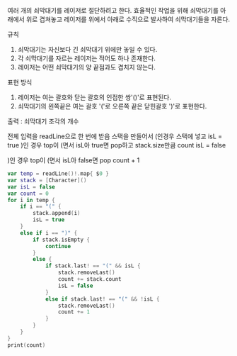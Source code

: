 여러 개의 쇠막대기를 레이저로 절단하려고 한다. 효율적인 작업을 위해 쇠막대기를 아래에서 위로 겹쳐놓고 
레이저를 위에서 아래로 수직으로 발사하여 쇠막대기들을 자른다.

규칙
1. 쇠막대기는 자신보다 긴 쇠막대기 위에만 놓일 수 있다.
2. 각 쇠막대기를 자르는 레이저는 적어도 하나 존재한다.
3. 레이저는 어떤 쇠막대기의 양 끝점과도 겹치지 않는다.

표현 방식 
1. 레이저는 여는 괄호와 닫는 괄호의 인접한 쌍'()'로 표현된다.
2. 쇠막대기의 왼쪽끝은 여는 괄호 '('로 오른쪽 끝은 닫힌괄호 ')'로 표현한다.

출력 : 쇠막대기 조각의 개수

전체 입력을 readLine으로 한 번에 받음
스택을 만들어서 (인경우 스택에 넣고 isL = true
)인 경우 top이 (면서 isL아 true면 pop하고 stack.size만큼 count isL = false

)인 경우 top이 (면서 isL아 false면 pop count + 1

```swift
var temp = readLine()!.map{ $0 }
var stack = [Character]()
var isL = false
var count = 0
for i in temp {
    if i == "(" {
        stack.append(i)
        isL = true
    }
    else if i == ")" {
        if stack.isEmpty {
            continue
        }
        else {
            if stack.last! == "(" && isL {
                stack.removeLast()
                count += stack.count
                isL = false
            }
            else if stack.last! == "(" && !isL {
                stack.removeLast()
                count += 1
            }
        }
    }
}
print(count)
```
